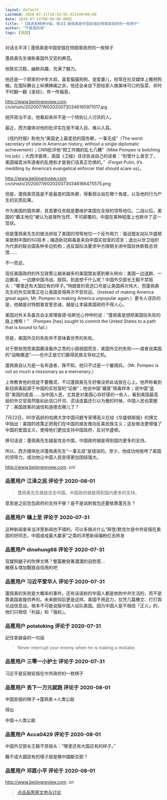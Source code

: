 ```yaml
---
layout: default
Lastmod: 2020-07-31T10:10:56.413140+00:00
date: 2020-07-31T00:00:00.000Z
title: "【易诱发精神分裂，慎点】蓬佩奥是中国安插在特朗普政府的一枚棋子"
author: "不是真的我"
tags: [美国]
---
```


对话太平洋 | 蓬佩奥是中国安插在特朗普政府的一枚棋子  
  
蓬佩奥先生堪称美国外交官的典范。  
  
他敦实沉稳，幽默风趣，充满了魅力。  
  
他还是一个顾家的中年大叔，喜爱猫猫狗狗，宠爱妻儿，经常在社交媒体上撒把狗粮。在国际舞台上纵横捭阖之余，他还会亲自下厨给家人做美味可口的饭菜，并时不时翻一翻《圣经》，传一传福音。  
  

http://www.beijingreview.com. cn/shishi/202007/W020200730346165971017.jpg  

  
  
抛开政治不谈，他看起来并不是一个特别让人讨厌的人。  
  
最近，西方媒体对他的批评实在是不堪入目、难以入耳。  
  
《纽约时报》称他为“美国史上最差劲的国务卿，一事无成”（The worst secretary of state in American history, without a single diplomatic achievement）；CNN批评他“把工作搞的乱七八糟”（Mike Pompeo is botching his job）；大西洋彼岸，英国《卫报》谆谆告诫自己的读者：“别管什么普京了，美国福音派布道者的乱搅和才是我们该真正恐惧的。”（Forget Putin, it’s meddling by America’s evangelical enforcer that should scare us）。  
  

http://www.beijingreview.com. cn/shishi/202007/W020200730346166475575.png  

  
  
但是，蓬佩奥究竟是不是最差的国务卿，得看观众站在哪个角度，以及他的行为产生的实质后果。  
  
作为美国的国务卿，其首要任务就是要维护美国在全球的领导地位。二战以后，美国的“霸主地位”被认为是理所当然、不可颠覆的，中国在某种程度上也默许了这一现状。  
  
但是蓬佩奥先生的做法却给了美国的领导地位一个反作用力：强迫盟友站队华盛顿来抵制中国的5G技术；编造新冠病毒是来自中国实验室的谎言；退出以世卫组织为代表的联合国各种多边机构；违反国际法要求中方限期关闭中国驻休斯敦总领馆……  
  
不一而足。  
  
现任美国政府的外交政策让越来越多的美国盟友感到晕头转向：美国一边退群、一边霸凌、一边跟中国冷战、脱钩，到底想干什么呢？中国外交部长王毅不禁摇头：“哪里还有大国应有的样子。”特朗普的竞选口号是让美国再次伟大，而蓬佩奥先生的外交政策正在让美国变得再次不受欢迎。（Instead of making America great again, Mr. Pompeo is making America unpopular again.）更令人讶异的是，他越是对特朗普宣誓忠诚，越是让本届美国政府不得人心。  
  
美国对外关系委员会主席理查德·哈斯忧心忡忡的说：“蓬佩奥是想把美国往失败的路上拽啊！” （Pompeo \[has\] sought to commit the United States to a path that is bound to fail.）  
  
但是，美国外交的失败并不意味着世界的失败。  
  
对于那些饱受美国霸凌轰炸之苦的小国弱国而言，美国外交的失败——或者说美国的“战略撤退”——也许正是它们赢得民族主导权之机。  
  
蓬佩奥自认为是一名布道者，殊不知，他只不过是一个雇佣兵。（Mr. Pompeo is not so much a missionary as a mercenary.）  
  
上帝教育他的信徒不要撒谎，不过蓬佩奥先生好像没把此话放在心上。他声称看到新冠病毒起源于中国的实验室的“证据”；他说中国“藏匿”病毒样本；说中国“盗窃”美国的疫苗……当中国人民，尤其是对美国心存好感的一些人，看到美国最高级的外交官竟然能如此信口开河、谎话连篇还引以为傲的时候，中国人民也蒙圈了：美国政客的诚信和道德去哪儿了？  
  
7月22日，90岁高龄的哈佛大学中国问题专家傅高义在给《华盛顿邮报》的撰文中指出：美国的政策正把我们在中国的朋友推向反美民族主义；这些做法更增强了中国的爱国主义，使得他们更加支持中国政府，反对华盛顿。  
  
换句话说：蓬佩奥先生越是攻击中国，中国政府越是得到国内更多的支持。  
  
所以，西方媒体批评蓬佩奥先生“一事无成”是错误的。至少，他成功地拖垮了美国的领导力，成功地让中国人民变得更加团结强大。  
  
  
http://www.beijingreview.com. cn/

            
### 品葱用户 **江泽之民** 评论于 2020-08-01
        
> 蓬佩奥先生越是攻击中国，中国政府越是得到国内更多的支持。

  
意思是之前包包政府的支持不够？是不是讽刺我包还要依靠蓬先生？
        


            
### 品葱用户 **樋上至** 评论于 2020-07-31
        
这种新闻拿来当洋葱新闻也不错的，可以多搞点什么“拜登/默克尔是中共安插在美国的好同志，中国或成最大赢家”之类的洋葱新闻骗粉红去转发
        


            
### 品葱用户 **dinohung68** 评论于 2020-07-31
        
官媒狗腿子的吹捧文嗎？整篇散發著濃濃的自慰感．．  
維穩＆增加戰狼自信用的吧
        


            
### 品葱用户 **习近平爱华人** 评论于 2020-07-31
        
蓬佩奥的失败是大概率的事件。还有话语权的中国人都是依附中共生活的，而不是靠美国直接供养的。未来脱钩后更是这样。美国不用武力，仅凭几篇檄文、打打舆论战信息战，根本不可能说服中国人站队美国。因为中国人是不相信「正义」的，他们只相信「利益」和「强权」。
        


            
### 品葱用户 **potatoking** 评论于 2020-07-31
        
記住拿破侖的一句話  

> Never interrupt your enemy when he is making a mistake.
        


            
### 品葱用户 **三零一小护士** 评论于 2020-07-31
        
习近平是反贼安插在中共政府的一枚棋子
        


            
### 品葱用户 **丢下一万元就跑** 评论于 2020-08-01
        
中国安插的棋子→蓬佩奥→人类公敌  
  
  
得出  
  
中国→人类公敌
        


            
### 品葱用户 **Acca0429** 评论于 2020-08-01
        
中国外交部长王毅不禁摇头：“哪里还有大国应有的样子。”  
  
難不成大國該有的樣子就是像中國斷交部？
        


            
### 品葱用户 **邓匪小平** 评论于 2020-08-01
        
http://www.beijingreview.com. cn
        






> [点击品葱原文参与讨论](https://pincong.rocks/article/22347)

